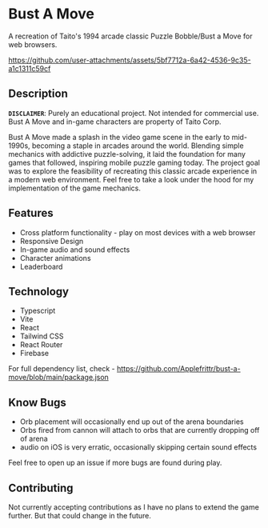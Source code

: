 # Bust A Move

A recreation of Taito's 1994 arcade classic Puzzle Bobble/Bust a Move for web browsers.

https://github.com/user-attachments/assets/5bf7712a-6a42-4536-9c35-a1c1311c59cf

## Description
**`DISCLAIMER`**: Purely an educational project.  Not intended for commercial use.  Bust A Move and in-game characters are property of Taito Corp.

Bust A Move made a splash in the video game scene in the early to mid-1990s, becoming a staple in arcades around the world. Blending simple mechanics with addictive puzzle-solving, it laid the foundation for many games that followed, inspiring mobile puzzle gaming today.  The project goal was to explore the feasibility of recreating this classic arcade experience in a modern web environment.  Feel free to take a look under the hood for my implementation of the game mechanics.

## Features
- Cross platform functionality - play on most devices with a web browser
- Responsive Design
- In-game audio and sound effects
- Character animations
- Leaderboard

## Technology
- Typescript
- Vite
- React
- Tailwind CSS
- React Router
- Firebase

For full dependency list, check - https://github.com/Applefrittr/bust-a-move/blob/main/package.json

## Know Bugs
- Orb placement will occasionally end up out of the arena boundaries
- Orbs fired from cannon will attach to orbs that are currently dropping off of arena
- audio on iOS is very erratic, occasionally skipping certain sound effects

Feel free to open up an issue if more bugs are found during play.

## Contributing
Not currently accepting contributions as I have no plans to extend the game further.  But that could change in the future.
